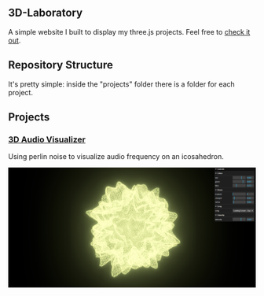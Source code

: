 ## 3D-Laboratory
A simple website I built to display my three.js projects. Feel free to [check it out](https://docas95.github.io/3D-Laboratory/).

## Repository Structure

It's pretty simple: inside the "projects" folder there is a folder for each project.


## Projects

### [3D Audio Visualizer](https://docas95.github.io/3D-Laboratory/projects/3D-Audio-Visualizer/)

Using perlin noise to visualize audio frequency on an icosahedron.

![3D Audio Visualizer](public/thumbnail_audio_visualizer.png)


